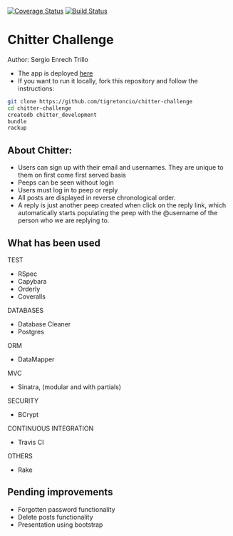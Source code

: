[![Coverage Status](https://coveralls.io/repos/github/tigretoncio/chitter-challenge/badge.svg?branch=master)](https://coveralls.io/github/tigretoncio/chitter-challenge?branch=master) [![Build Status](https://travis-ci.org/tigretoncio/chitter-challenge.svg?branch=master)](https://travis-ci.org/tigretoncio/chitter-challenge)

Chitter Challenge
=================

Author: Sergio Enrech Trillo


* The app is deployed [here](https://cheeter-challenge-sergio.herokuapp.com)
* If you want to run it locally, fork this repository and follow the instructions:

```sh
git clone https://github.com/tigretoncio/chitter-challenge
cd chitter-challenge
createdb chitter_development
bundle
rackup
```

About Chitter:
------

* Users can sign up with their email and usernames.  They are unique to them on first come first served basis
* Peeps can be seen without login
* Users must log in to peep or reply
* All posts are displayed in reverse chronological order.
* A reply is just another peep created when click on the reply link, which automatically starts populating the peep with the @username of the person who we are replying to.


What has been used
------
TEST

* RSpec
* Capybara
* Orderly
* Coveralls

DATABASES

* Database Cleaner
* Postgres

ORM

* DataMapper

MVC

* Sinatra, (modular and with partials)

SECURITY

* BCrypt

CONTINUOUS INTEGRATION

* Travis CI

OTHERS

* Rake



Pending improvements
-------------
* Forgotten password functionality
* Delete posts functionality
* Presentation using bootstrap


